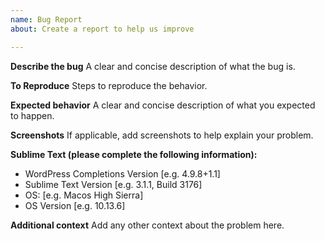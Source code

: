 ```yaml
---
name: Bug Report
about: Create a report to help us improve

---
```


**Describe the bug**
A clear and concise description of what the bug is.

**To Reproduce**
Steps to reproduce the behavior.

**Expected behavior**
A clear and concise description of what you expected to happen.

**Screenshots**
If applicable, add screenshots to help explain your problem.

**Sublime Text (please complete the following information):**
-  WordPress Completions Version [e.g. 4.9.8+1.1]
-  Sublime Text Version [e.g. 3.1.1, Build 3176]
-  OS: [e.g. Macos High Sierra]
-  OS Version [e.g. 10.13.6]

**Additional context**
Add any other context about the problem here.
